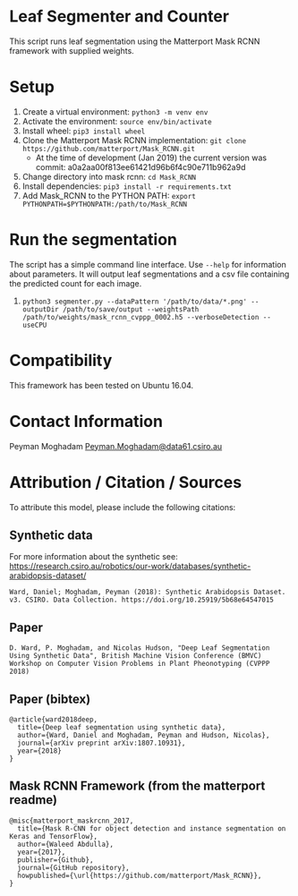 # Leaf Segmenter and Counter
This script runs leaf segmentation using the Matterport Mask RCNN framework with supplied weights.

# Setup
1. Create a virtual environment: ```python3 -m venv env```
2. Activate the environment: ```source env/bin/activate```
3. Install wheel: ```pip3 install wheel```
7. Clone the Matterport Mask RCNN implementation: ```git clone https://github.com/matterport/Mask_RCNN.git```
    - At the time of development (Jan 2019) the current version was commit: a0a2aa00f813ee61421d96b6f4c90e711b962a9d
8. Change directory into mask rcnn: ```cd Mask_RCNN```
10. Install dependencies: ```pip3 install -r requirements.txt```
11. Add Mask_RCNN to the PYTHON PATH: ```export PYTHONPATH=$PYTHONPATH:/path/to/Mask_RCNN```

# Run the segmentation
The script has a simple command line interface. Use ```--help``` for information about parameters. It will output leaf segmentations and a csv file containing the predicted count for each image.
1. ```python3 segmenter.py --dataPattern '/path/to/data/*.png' --outputDir /path/to/save/output --weightsPath /path/to/weights/mask_rcnn_cvppp_0002.h5 --verboseDetection --useCPU```

# Compatibility
This framework has been tested on Ubuntu 16.04.

# Contact Information
Peyman Moghadam
Peyman.Moghadam@data61.csiro.au

# Attribution / Citation / Sources
To attribute this model, please include the following citations:
## Synthetic data
For more information about the synthetic see: https://research.csiro.au/robotics/our-work/databases/synthetic-arabidopsis-dataset/
```
Ward, Daniel; Moghadam, Peyman (2018): Synthetic Arabidopsis Dataset. v3. CSIRO. Data Collection. https://doi.org/10.25919/5b68e64547015
```

## Paper
```
D. Ward, P. Moghadam, and Nicolas Hudson, "Deep Leaf Segmentation Using Synthetic Data", British Machine Vision Conference (BMVC) Workshop on Computer Vision Problems in Plant Pheonotyping (CVPPP 2018)
```
## Paper (bibtex)
```
@article{ward2018deep,
  title={Deep leaf segmentation using synthetic data},
  author={Ward, Daniel and Moghadam, Peyman and Hudson, Nicolas},
  journal={arXiv preprint arXiv:1807.10931},
  year={2018}
}
```

## Mask RCNN Framework (from the matterport readme)
```
@misc{matterport_maskrcnn_2017,
  title={Mask R-CNN for object detection and instance segmentation on Keras and TensorFlow},
  author={Waleed Abdulla},
  year={2017},
  publisher={Github},
  journal={GitHub repository},
  howpublished={\url{https://github.com/matterport/Mask_RCNN}},
}
```